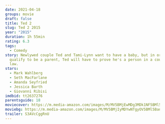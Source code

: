 ```yaml
---
date: 2021-04-18
groups: movie
draft: false
title: Ted 2
slug: Ted 2 2015
year: "2015"
duration: 1h 55min
rating: 6.3
tags:
  - Comedy
story: Newlywed couple Ted and Tami-Lynn want to have a baby, but in order to
  qualify to be a parent, Ted will have to prove he's a person in a court of
  law.
stars:
  - Mark Wahlberg
  - Seth MacFarlane
  - Amanda Seyfried
  - Jessica Barth
  - Giovanni Ribisi
imdbid: tt2637276
parentsguide: 18
moviecover: https://m.media-amazon.com/images/M/MV5BMjEwMDg3MDk1NF5BMl5BanBnXkFtZTgwNjYyODA1NTE@._V1_FMjpg_UY808_.jpg
moviebg: https://m.media-amazon.com/images/M/MV5BMjIyMDYwNTgyOV5BMl5BanBnXkFtZTgwNzMyODA1NTE@._V1_FMjpg_UX1280_.jpg
trailer: S3AVcCggRnU
---
```

